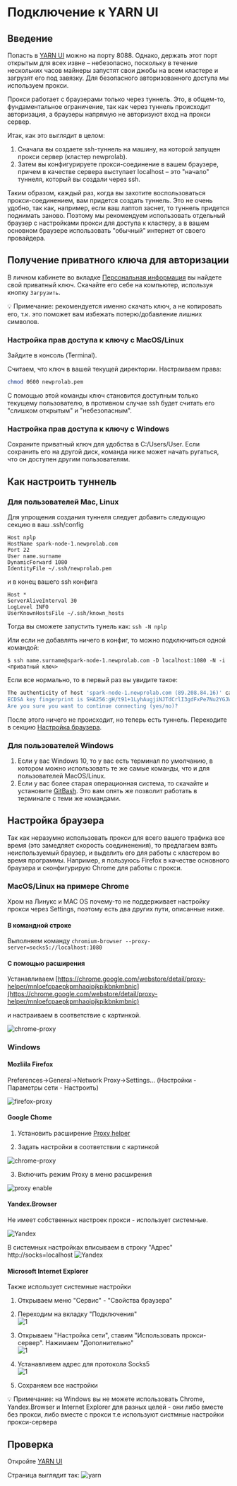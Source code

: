 # Подключение к YARN UI

## Введение

Попасть в [YARN UI](http://spark-master-1.newprolab.com:8088/cluster/scheduler) можно на порту 8088. Однако, держать этот порт открытым для всех извне – небезопасно, поскольку в течение нескольких часов майнеры запустят свои джобы на всем кластере и загрузят его под завязку. Для безопасного авторизованного доступа мы используем прокси.

Прокси работает с браузерами только через туннель. Это, в общем-то, фундаментальное ограничение, так как через туннель происходит авторизация, а браузеры напрямую не авторизуют вход на прокси сервер.

Итак, как это выглядит в целом:

1. Сначала вы создаете ssh-туннель на машину, на которой запущен прокси сервер (кластер newprolab).
2. Затем вы конфигурируете прокси-соединение в вашем браузере, причем в качестве сервера выступает localhost – это "начало" туннеля, который вы создали через ssh.

Таким образом, каждый раз, когда вы захотите воспользоваться прокси-соединением, вам придется создать туннель. Это не очень удобно, так как, например, если ваш лаптоп заснет, то туннель придется поднимать заново. Поэтому мы рекомендуем использовать отдельный браузер с настройками прокси для доступа к кластеру, а в вашем основном браузере использовать "обычный" интернет от своего провайдера.

## Получение приватного ключа для авторизации

В личном кабинете во вкладке [Персональная информация](https://lk.newprolab.com/access) вы найдете свой приватный ключ. Скачайте его себе на компьютер, используя кнопку `Загрузить`.

💡 Примечание: рекомендуется именно скачать ключ, а не копировать его, т.к. это поможет вам избежать потерю/добавление лишних символов. 

### Настройка прав доступа к ключу с MacOS/Linux

Зайдите в консоль (Terminal).

Считаем, что ключ в вашей текущей директории. Настраиваем права:

```bash
chmod 0600 newprolab.pem
```

С помощью этой команды ключ становится доступным только текущему пользователю, в противном случае ssh будет считать его "слишком открытым" и "небезопасным".


### Настройка прав доступа к ключу с Windows

Сохраните приватный ключ для удобства в C:/Users/User. Если сохранить его на другой диск, команда ниже может начать ругаться, что он доступен другим пользователям.


## Как настроить туннель

### Для пользователей Mac, Linux

Для упрощения создания туннеля следует добавить следующую секцию в ваш .ssh/config

```
Host nplp
HostName spark-node-1.newprolab.com
Port 22
User name.surname
DynamicForward 1080
IdentityFile ~/.ssh/newprolab.pem
```

и в конец вашего ssh конфига

```
Host *
ServerAliveInterval 30
LogLevel INFO
UserKnownHostsFile ~/.ssh/known_hosts
```

Тогда вы сможете запустить тунель как: `ssh -N nplp`

Или если не добавлять ничего в конфиг, то можно подключиться одной командой:

`$ ssh name.surname@spark-node-1.newprolab.com -D localhost:1080 -N -i <приватный ключ>`

Если все нормально, то в первый раз вы увидите такое:
```bash
The authenticity of host 'spark-node-1.newprolab.com (89.208.84.16)' can't be established.
ECDSA key fingerprint is SHA256:gH/t91+1LyhAugjiNJTdCrlI3gdFxPe7Nu2YGJWBu30.
Are you sure you want to continue connecting (yes/no)? 

```

После этого ничего не происходит, но теперь есть туннель. Переходите в секцию [Настройка браузера](#настройка-браузера).

### Для пользователей Windows

1. Если у вас Windows 10, то у вас есть терминал по умолчанию, в котором можно использовать те же самые команды, что и для пользователей MacOS/Linux.
2. Если у вас более старая операционная система, то скачайте и установите [GitBash](https://gitforwindows.org/). Это вам опять же позволит работать в терминале с теми же командами.

## Настройка браузера

Так как неразумно использовать прокси для всего вашего трафика все время (это замедляет скорость соединенения), то предлагаем взять неиспользуемый браузер, и выделить его для работы с кластером во время программы. Например, я пользуюсь Firefox в качестве основного браузера и сконфигурирую Chrome для работы с прокси.

### MacOS/Linux на примере Chrome

Хром на Линукс и MAC OS почему-то не поддерживает настройку прокси через Settings, поэтому есть два других пути, описанные ниже. 

#### В командной строке

Выполняем команду `chromium-browser --proxy-server=socks5://localhost:1080`

#### С помощью расширения

Устанавливаем [https://chrome.google.com/webstore/detail/proxy-helper/mnloefcpaepkpmhaoipjkpikbnkmbnic](https://chrome.google.com/webstore/detail/proxy-helper/mnloefcpaepkpmhaoipjkpikbnkmbnic)

и настраиваем в соответствие с картинкой.

![chrome-proxy](images/chrome-proxy.png)


### Windows 
#### Mozliila Firefox

Preferences->General->Network Proxy->Settings... (Настройки - Параметры сети - Настроить)

![firefox-proxy](images/firefox-proxy.png)

#### Google Chome 

1. Установить расширение [Proxy helper](https://chrome.google.com/webstore/detail/proxy-helper/mnloefcpaepkpmhaoipjkpikbnkmbnic)

2. Задать настройки в соответствии с картинкой

![chrome-proxy](images/chrome-proxy.png)

3. Включить режим Proxy в меню расширения

![proxy enable](/images/chrome-socks-proxy.png)


#### Yandex.Browser
Не имеет собственных настроек прокси - использует системные.

![Yandex](images/yandex-proxy-win.png)

В системных настройках вписываем в строку "Адрес" http://socks=localhost
![Yandex](images/win10-proxy.png)


#### Microsoft Internet Explorer
Также использует системные настройки

1. Открываем меню "Сервис" - "Свойства браузера"  
2. Переходим на вкладку "Подключения"  
![1](images/win-lan-stts-1.png)
  
3. Открываем "Настройка сети", ставим "Использовать прокси-сервер". Нажимаем "Дополнительно"  
![1](images/win-lan-stts-2.png)  
  
4. Устанавливем адрес для протокола Socks5  
![1](images/win-lan-stts-3.png)  
  
5. Сохраняем все настройки  

💡 Примечание: на Windows вы не можете использовать Chrome, Yandex.Browser и Internet Explorer для разных целей - они либо вместе без прокси, либо вместе с прокси т.е используют систмные настройки прокси-сервера

## Проверка

Откройте [YARN UI](http://spark-master-1.newprolab.com:8088/cluster/scheduler)

Страница выглядит так:
![yarn](images/yarn-ui.png)
